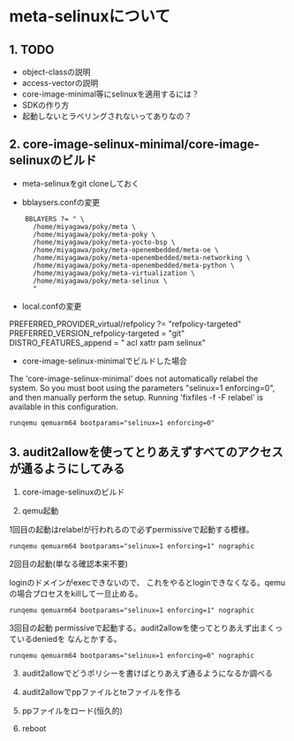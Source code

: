 # meta-selinuxについて
## 1. TODO

- object-classの説明
- access-vectorの説明
- core-image-minimal等にselinuxを適用するには？
- SDKの作り方
- 起動しないとラベリングされないってありなの？

## 2. core-image-selinux-minimal/core-image-selinuxのビルド

- meta-selinuxをgit cloneしておく

- bblaysers.confの変更

```
	BBLAYERS ?= " \
	  /home/miyagawa/poky/meta \
	  /home/miyagawa/poky/meta-poky \
	  /home/miyagawa/poky/meta-yocto-bsp \
	  /home/miyagawa/poky/meta-openembedded/meta-oe \
	  /home/miyagawa/poky/meta-openembedded/meta-networking \
	  /home/miyagawa/poky/meta-openembedded/meta-python \
	  /home/miyagawa/poky/meta-virtualization \
	  /home/miyagawa/poky/meta-selinux \
	  "
```

- local.confの変更

PREFERRED_PROVIDER_virtual/refpolicy ?= "refpolicy-targeted"
PREFERRED_VERSION_refpolicy-targeted = "git"
DISTRO_FEATURES_append = " acl xattr pam selinux"

- core-image-selinux-minimalでビルドした場合

The 'core-image-selinux-minimal' does not automatically relabel the system.
So you must boot using the parameters "selinux=1 enforcing=0", and then
manually perform the setup.  Running 'fixfiles -f -F relabel' is available
in this configuration.

`runqemu qemuarm64 bootparams="selinux=1 enforcing=0"` 

## 3. audit2allowを使ってとりあえずすべてのアクセスが通るようにしてみる

1. core-image-selinuxのビルド

2. qemu起動

1回目の起動はrelabelが行われるので必ずpermissiveで起動する模様。

`runqemu qemuarm64 bootparams="selinux=1 enforcing=1" nographic`

2回目の起動(単なる確認本来不要)

loginのドメインがexecできないので、
これをやるとloginできなくなる。qemuの場合プロセスをkillして一旦止める。

`runqemu qemuarm64 bootparams="selinux=1 enforcing=1" nographic`

3回目の起動
permissiveで起動する。audit2allowを使ってとりあえず出まくっているdeniedを
なんとかする。

`runqemu qemuarm64 bootparams="selinux=1 enforcing=0" nographic`

3. audit2allowでどうポリシーを書けばとりあえず通るようになるか調べる

4. audit2allowでppファイルとteファイルを作る

5. ppファイルをロード(恒久的)

6. reboot
